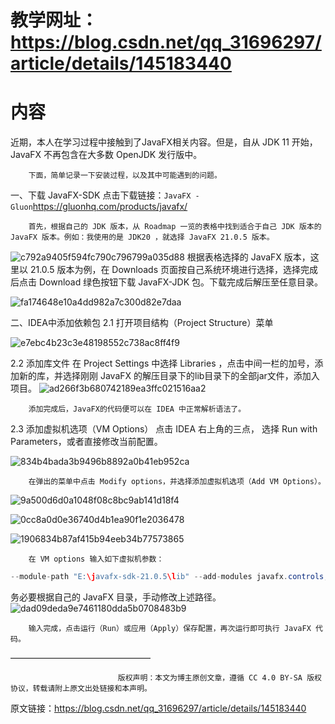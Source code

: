 # 教学网址：https://blog.csdn.net/qq_31696297/article/details/145183440

# 内容
近期，本人在学习过程中接触到了JavaFX相关内容。但是，自从 JDK 11 开始，JavaFX 不再包含在大多数 OpenJDK 发行版中。

        下面，简单记录一下安装过程，以及其中可能遇到的问题。

一、下载 JavaFX-SDK
        点击下载链接：`JavaFX - Gluon`https://gluonhq.com/products/javafx/

        首先，根据自己的 JDK 版本，从 Roadmap 一览的表格中找到适合于自己 JDK 版本的 JavaFX 版本。例如：我使用的是 JDK20 ，就选择 JavaFX 21.0.5 版本。

![c792a9405f594fc790c796799a035d88](https://github.com/user-attachments/assets/21cbae2d-8ee7-4be1-ace0-fa8936082963)
        根据表格选择的 JavaFX 版本，这里以 21.0.5 版本为例，在 Downloads 页面按自己系统环境进行选择，选择完成后点击 Download 绿色按钮下载 JavaFX-JDK 包。下载完成后解压至任意目录。

![fa174648e10a4dd982a7c300d82e7daa](https://github.com/user-attachments/assets/e6d2ff1a-bf8f-4c0e-91ab-6662d05a839b)


二、IDEA中添加依赖包
2.1 打开项目结构（Project Structure）菜单

![e7ebc4b23c3e48198552c738ac8ff4f9](https://github.com/user-attachments/assets/ef0bf46e-0b6c-43f4-b91c-1b78313304f7)

2.2 添加库文件
        在 Project Settings 中选择 Libraries ，点击中间一栏的加号，添加新的库，并选择刚刚 JavaFX 的解压目录下的lib目录下的全部jar文件，添加入项目。
![ad266f3b680742189ea3ffc021516aa2](https://github.com/user-attachments/assets/a8aa8263-3fd8-47ee-8127-551d062737cd)



        添加完成后，JavaFX的代码便可以在 IDEA 中正常解析语法了。

2.3 添加虚拟机选项（VM Options）
        点击 IDEA 右上角的三点， 选择 Run with Parameters，或者直接修改当前配置。

![834b4bada3b9496b8892a0b41eb952ca](https://github.com/user-attachments/assets/34c34854-97e7-4772-82fc-d08c5a8a8a2d)


        在弹出的菜单中点击 Modify options，并选择添加虚拟机选项（Add VM Options）。


![9a500d6d0a1048f08c8bc9ab141d18f4](https://github.com/user-attachments/assets/ca1405c5-d89d-4941-a6cb-bb83013b6b70)


![0cc8a0d0e36740d4b1ea90f1e2036478](https://github.com/user-attachments/assets/2d360ba7-64f4-4312-98dc-7e00c6bd7a00)

![1906834b87af415b94eeb34b77573865](https://github.com/user-attachments/assets/25ceb231-3397-4639-8a81-c75ebd09b9dd)


        在 VM options 输入如下虚拟机参数：
```java
--module-path "E:\javafx-sdk-21.0.5\lib" --add-modules javafx.controls,javafx.fxml
```
 务必要根据自己的 JavaFX 目录，手动修改上述路径。
![dad09deda9e7461180dda5b0708483b9](https://github.com/user-attachments/assets/8d7864b3-1182-4b7e-99f2-1f0ccfe438ae)



        输入完成，点击运行（Run）或应用（Apply）保存配置，再次运行即可执行 JavaFX 代码。
————————————————

                            版权声明：本文为博主原创文章，遵循 CC 4.0 BY-SA 版权协议，转载请附上原文出处链接和本声明。
                        
原文链接：https://blog.csdn.net/qq_31696297/article/details/145183440
